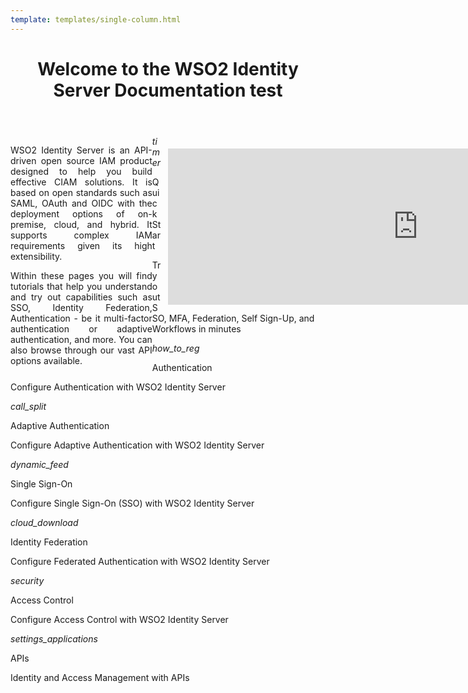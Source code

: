 ```yaml
---
template: templates/single-column.html
---
```


<link href="https://fonts.googleapis.com/icon?family=Material+Icons" rel="stylesheet" />
<div>
    <header>
        <h1>Welcome to the WSO2 Identity Server Documentation test</h1>
    </header>
    <div class="md-main md-content" style="float:left; width: 45%;  text-align:justify; max-height:100%; ">
        <p>WSO2 Identity Server is an API-driven open source IAM product designed to help you build effective CIAM solutions. It is based on open standards such as SAML, OAuth and OIDC with the deployment options of on-premise, cloud, and hybrid. It supports complex IAM requirements given its high extensibility.</p> 
        <p>Within these pages you will find tutorials that help you understand and try out capabilities such as SSO, Identity Federation, Authentication - be it multi-factor authentication or adaptive authentication, and more. You can also browse through our vast API options available. </p>
    </div>
    <div class="md-main md-content " style="float:right; width: 55%; align:right;  flex-shrink: 0;min-width: 40%; max-height: 100%; max-width:50%; margin-left:10px; margin-top:20px">
        <iframe width="800" height="250" src="https://www.youtube.com/embed/QUlcGOOdXU8" frameborder="0" allow="accelerometer; autoplay; encrypted-media; gyroscope; picture-in-picture" allowfullscreen></iframe>
    </div>
    <div>
        <div class="content flex-wrap"> 
            <!-- begin card -->
            <div class="card card-sm" onclick="location.href='get-started/quick-start-guide';">
	              <div class="line"></div>
         	      <div class="icon">
		                 <i class="material-icons md-36">timer</i>
	              </div>
                <div class="card-content" >
              	    <p class="title">Quick Start</p>
              			<a href="http://www.google.com"></a>
              			<p class="hint">Try out SSO, MFA, Federation, Self Sign-Up, and Workflows in minutes</p>
                </div>
            </div>
            <!-- end card -->
            <!-- begin card -->
            <div class="card card-sm" onclick="location.href='learn/logging-in-to-your-application-via-identity-server-using-facebook-credentials';">
                <div class="line"></div>
                <div class="icon">
                    <i class="material-icons md-36">how_to_reg</i>
                </div>
                <div class="card-content">
                    <p class="title">Authentication</p>
                    <p class="hint">Configure Authentication with WSO2 Identity Server</p>
                </div>
            </div>
            <!-- end card -->
            <!-- begin card -->
            <div class="card card-sm" onclick="location.href='learn/adaptive-authentication/';">
                <div class="line"></div>
                <div class="icon">
                    <i class="material-icons md-36">call_split</i>
                </div>
                <div class="card-content">
                    <p class="title">Adaptive Authentication</p>
                    <p class="hint">Configure Adaptive Authentication with WSO2 Identity Server</p>
                </div>
            </div>
            <!-- end card -->
            <!-- start card -->
            <div class="card card-sm" onclick="location.href='learn/single-sign-on/';">
                <div class="line"></div> 
                <div class="icon">
                    <i class="material-icons md-36">dynamic_feed</i>
                </div>
                <div class="card-content">
                    <p class="title">Single Sign-On</p>
                    <p class="hint">Configure Single Sign-On (SSO) with WSO2 Identity Server</p>
                </div>
            </div>
            <!-- end card -->
        </div>
        <div class="content flex-wrap">
            <!-- begin card -->
            <div class="card card-sm"  onclick="location.href='learn/identity-federation/';">
	              <div class="line"></div>
                <div class="icon">
                    <i class="material-icons md-36">cloud_download</i>
                </div>
                <div class="card-content">
                    <p class="title">Identity Federation</p>
                    <p class="hint">Configure Federated Authentication with WSO2 Identity Server</p>
                </div>
            </div>
            <!-- end card -->
            <!-- begin card -->
            <div class="card card-sm" onclick="location.href='learn/access-control/';">
	              <div class="line"></div>
                <div class="icon">
                    <i class="material-icons md-36">security</i>
                </div>
                <div class="card-content">
            		    <p class="title">Access Control</p>
            		    <p class="hint">Configure Access Control with WSO2 Identity Server</p>
                </div>
            </div>
            <!-- end card -->
            <!-- begin card -->
            <div class="card card-sm" onclick="location.href='develop/calling-admin-services/';">
	              <div class="line"></div>
                <div class="icon">
                    <i class="material-icons md-36">settings_applications</i>
                </div>
                <div class="card-content">
            		    <p class="title">APIs</p>
            		    <p class="hint">Identity and Access Management with APIs</p>
                </div>
            </div>
            <!-- end card -->
            <!-- card for connectors -->
            <!-- end card -->
        </div>
    </div>
</div>  

	

